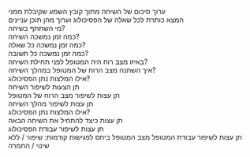 ערוך סיכום של השיחה מתוך קובץ השמע שקיבלת ממני  
המצא כותרת לכל שאלה של הפסיכולוג וערוך מהן תוכן עניינים  
מי השתתף בשיחה?  
כמה זמן נמשכה השיחה?  
כמה זמן נמשכה כל שאלה?  
כמה זמן נמשכה כל תשובה?  
באיזו מצב רוח היה המטופל לפני תחילת השיחה?  
איך השתנה מצב הרוח של המטופל במהלך השיחה?  
אילו המלצות נתן הפסיכולוג?  
תן הצעות לשיפור השיחה  
תן עצות לשיפור מצב הרוח של המטופל  
תן עצות לשיפור מהלך השיחה  
אילו המלצות נתן הפסיכולוג?  
תן עצות כיצד להתחיל את השיחה הבאה  
תן עצות לשיפור עבודת הפסיכולוג  
תן עצות לשיפור עבודת המטופל
מצב המטופל ביחס לפגישות קודמות: שיפור / ללא שינוי / החמרה
